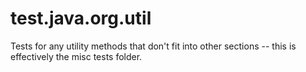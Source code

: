 # test.java.org.util

Tests for any utility methods that don't fit into other sections 
-- this is effectively the misc tests folder.